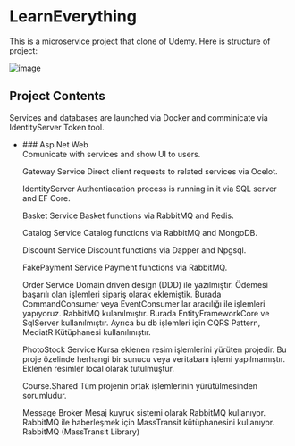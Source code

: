 # LearnEverything
This is a microservice project that clone of Udemy. Here is structure of project:

![image](https://user-images.githubusercontent.com/72551126/211204842-23cd0b0f-48d3-46d9-b93c-4a632735f78e.png)

## Project Contents

Services and databases are launched via Docker and comminicate via IdentityServer Token tool.
<ul>
<li>
### Asp.Net Web
</li>
Comunicate with services and show UI to users.

Gateway Service
Direct client requests to related services via Ocelot.

IdentityServer
Authentiacation process is running in it via SQL server and EF Core.

Basket Service
Basket functions via RabbitMQ and Redis.

Catalog Service
Catalog functions via RabbitMQ and MongoDB.

Discount Service
Discount functions via Dapper and Npgsql.

FakePayment Service
Payment functions via RabbitMQ.

Order Service
Domain driven design (DDD) ile yazılmıştır. Ödemesi başarılı olan işlemleri sipariş olarak eklemiştik. Burada CommandConsumer veya EventConsumer lar aracılığı ile işlemleri yapıyoruz. RabbitMQ kulanılmıştır. Burada EntityFrameworkCore ve SqlServer kullanılmıştır. Ayrıca bu db işlemleri için CQRS Pattern, MediatR Kütüphanesi kullanılmıştır.

PhotoStock Service
Kursa eklenen resim işlemlerini yürüten projedir. Bu proje özelinde herhangi bir sunucu veya veritabanı işlemi yapılmamıştır. Eklenen resimler local olarak tutulmuştur.

Course.Shared
Tüm projenin ortak işlemlerinin yürütülmesinden sorumludur.


Message Broker
Mesaj kuyruk sistemi olarak RabbitMQ kullanıyor.
RabbitMQ ile haberleşmek için MassTransit kütüphanesini kullanıyor.
RabbitMQ (MassTransit Library)
</ul>

